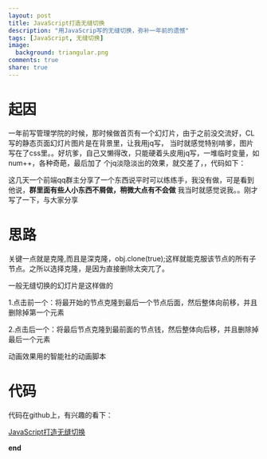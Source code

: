 ```yaml
---
layout: post
title: JavaScript打造无缝切换
description: "用JavaScrip写的无缝切换，弥补一年前的遗憾"
tags: [JavaScript, 无缝切换]
image:
  background: triangular.png
comments: true
share: true
---
```


# 起因

一年前写管理学院的时候，那时候做首页有一个幻灯片，由于之前没交流好，CL写的静态页面幻灯片图片是在背景里，让我用jq写，
当时就感觉特别啃爹，图片写在了css里。。好坑爹，自己又懒得改，只能硬着头皮用jq写，一堆临时变量，如num++，各种奇葩，最后加了
个jq淡隐淡出的效果，就交差了，，代码如下：

<script src="https://gist.github.com/hacke2/5434a4346a1169f8b97b.js"></script>

这几天一个前端qq群主分享了一个东西说平时可以练练手，我没有做，可是看到他说，<strong>群里面有些人小东西不屑做，稍微大点有不会做</strong>
我当时就感觉说我。。刚才写了一下，与大家分享

# 思路

关键一点就是克隆,而且是深克隆，obj.clone(true);这样就能克服该节点的所有子节点。之所以选择克隆，是因为直接删除太突兀了。

一般无缝切换的幻灯片是这样做的

1.点击前一个：将最开始的节点克隆到最后一个节点后面，然后整体向前移，并且删除掉第一个元素

2.点击后一个：将最后节点克隆到最前面的节点钱，然后整体向后移，并且删除掉最后一个元素

动画效果用的智能社的动画脚本

# 代码

代码在github上，有兴趣的看下：

<a href="https://github.com/hacke2/frontcode">JavaScript打造无缝切换</a><br/>


<strong>end</strong>